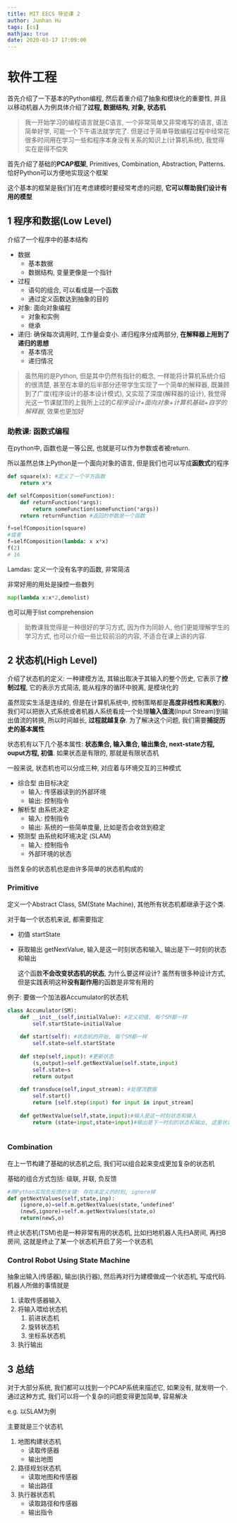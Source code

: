 ```yaml
---
title: MIT EECS 导论课 2
author: Junhan Hu
tags: [cs]
mathjax: true
date: 2020-03-17 17:09:00
---
```


# 软件工程

首先介绍了一下基本的Python编程, 然后着重介绍了抽象和模块化的重要性, 并且以移动机器人为例具体介绍了**过程, 数据结构, 对象, 状态机**

> 我一开始学习的编程语言就是C语言, 一个非常简单又非常难写的语言, 语法简单好学, 可能一个下午语法就学完了. 但是过于简单导致编程过程中经常花很多时间用在学习一些和程序本身没有关系的知识上(计算机系统), 我觉得实在是得不偿失

首先介绍了基础的**PCAP框架**, Primitives, Combination, Abstraction, Patterns. 恰好Python可以方便地实现这个框架

这个基本的框架是我们们在考虑建模时要经常考虑的问题, **它可以帮助我们设计有用的模型**

<!-- more -->

## 1 程序和数据(Low Level)

介绍了一个程序中的基本结构

* 数据
  * 基本数据
  * 数据结构, 变量更像是一个指针
* 过程
  * 语句的组合, 可以看成是一个函数
  * 通过定义函数达到抽象的目的
* 对象: 面向对象编程
  * 对象和实例
  * 继承
* 递归: 确保每次调用时, 工作量会变小. 递归程序分成两部分, **在解释器上用到了递归的思想**
  * 基本情况
  * 递归情况

> 虽然用的是Python, 但是其中仍然有指针的概念, 一样能将计算机系统介绍的很清楚, 甚至在本章的后半部分还带学生实现了一个简单的解释器, 既兼顾到了广度(程序设计的基本设计模式), 又实现了深度(解释器的设计), 我觉得光这一节课就顶的上我所上过的*C程序设计+面向对象+计算机基础+自学的解释器*, 效果也更加好

### 助教课: 函数式编程

在python中, 函数也是一等公民, 也就是可以作为参数或者被return.

所以虽然总体上Python是一个面向对象的语言, 但是我们也可以写成**函数式**的程序

```python
def square(x): #定义了一个平方函数
    return x*x

def selfComposition(someFunction):
    def returnFunction(*args):
        return someFunction(someFunction(*args))
    return returnFunction #返回的参数是一个函数

f=selfComposition(square)
#或者
f=selfComposition(lambda: x x*x)
f(2)
# 16
```

Lamdas:  定义一个没有名字的函数, 非常简洁

非常好用的用处是操控一些数列

```python
map(lambda x:x*2,demolist)
```

也可以用于list comprehension

> 助教课我觉得是一种很好的学习方式, 因为作为同龄人, 他们更能理解学生的学习方式, 也可以介绍一些比较前沿的内容, 不适合在课上讲的内容. 

## 2 状态机(High Level)

介绍了状态机的定义: 一种建模方法, 其输出取决于其输入的整个历史, 它表示了**控制过程**, 它的表示方式简洁, 能从程序的循环中脱离, 是模块化的

虽然现实生活是连续的, 但是在计算机系统中, 控制策略都是**高度非线性和离散**的. 我们可以把嵌入式系统或者机器人系统看成一个处理**输入值流**(Input Stream)到输出值流的转换, 所以时间越长, **过程就越复杂**.  为了解决这个问题, 我们需要**捕捉历史的基本属性**

状态机有以下几个基本属性: **状态集合, 输入集合, 输出集合, next-state方程, ouput方程, 初值**. 如果状态是有限的, 那就是有限状态机

一般来说, 状态机也可以分成三种, 对应着与环境交互的三种模式

* 综合型 由目标决定
  * 输入: 传感器读到的外部环境
  * 输出: 控制指令
* 解析型 由系统决定
  * 输入: 控制指令
  * 输出: 系统的一些简单度量, 比如是否会收敛到稳定
* 预测型 由系统和环境决定 (SLAM)
  * 输入: 控制指令
  * 外部环境的状态

当然复杂的状态机也是由许多简单的状态机构成的

### Primitive

定义一个Abstract Class, SM(State Machine), 其他所有状态机都继承于这个类.

对于每一个状态机来说, 都需要指定

* 初值 startState

* 获取输出 getNextValue, 输入是这一时刻状态和输入, 输出是下一时刻的状态和输出

  这个函数**不会改变状态机的状态**, 为什么要这样设计? 虽然有很多种设计方式, 但是实践表明这种**没有副作用**的函数是非常有用的

例子: 要做一个加法器Accumulator的状态机

```python
class Accumulator(SM):
    def __init__(self,initialValue): #定义初值, 每个SM都一样
        self.startState=initialValue
        
    def start(self): #状态机的开始, 每个SM都一样
        self.state=self.startState
        
    def step(self,input): #更新状态
        (s,output)=self.getNextValue(self.state,input)
        self.state=s
        return output
    
    def transduce(self,input_stream): #处理流数据
        self.start()
        return [self.step(input) for input in input_stream]
    
    def getNextValue(self,state,input):#输入是这一时刻状态和输入
        return (state+input,state+input)#输出是下一时刻的状态和输出, 这里状态和输出是一样的
    
```

### Combination

在上一节构建了基础的状态机之后, 我们可以组合起来变成更加复杂的状态机

基础的组合方式包括: 级联, 并联, 负反馈

```python
#用Python实现负反馈的关键: 存在未定义的时刻, ignore掉
def getNextValues(self,state,inp):
	(ignore,o)=self.m.getNextValues(state,’undefined’
	(newS,ignore)=self.m.getNextValues(state,o)
	return(newS,o)
```

终止状态机(TSM)也是一种非常有用的状态机, 比如扫地机器人先扫A房间, 再扫B房间, 这就是终止了某一个状态机开启了另一个状态机

### Control Robot Using State Machine

抽象出输入(传感器), 输出(执行器), 然后再对行为建模做成一个状态机, 写成代码. 机器人所做的事情就是

1. 读取传感器输入
2. 将输入喂给状态机
   1. 前进状态机
   2. 旋转状态机
   3. 坐标系状态机
3. 执行输出

## 3 总结

对于大部分系统, 我们都可以找到一个PCAP系统来描述它, 如果没有, 就发明一个. 通过这种方式, 我们可以将一个复杂的问题变得更加简单, 容易解决

e.g. 以SLAM为例

主要就是三个状态机

1. 地图构建状态机
   * 读取传感器
   * 输出地图
2. 路径规划状态机
   * 读取地图和传感器
   * 输出路径
3. 执行器状态机
   * 读取路径和传感器
   * 输出指令